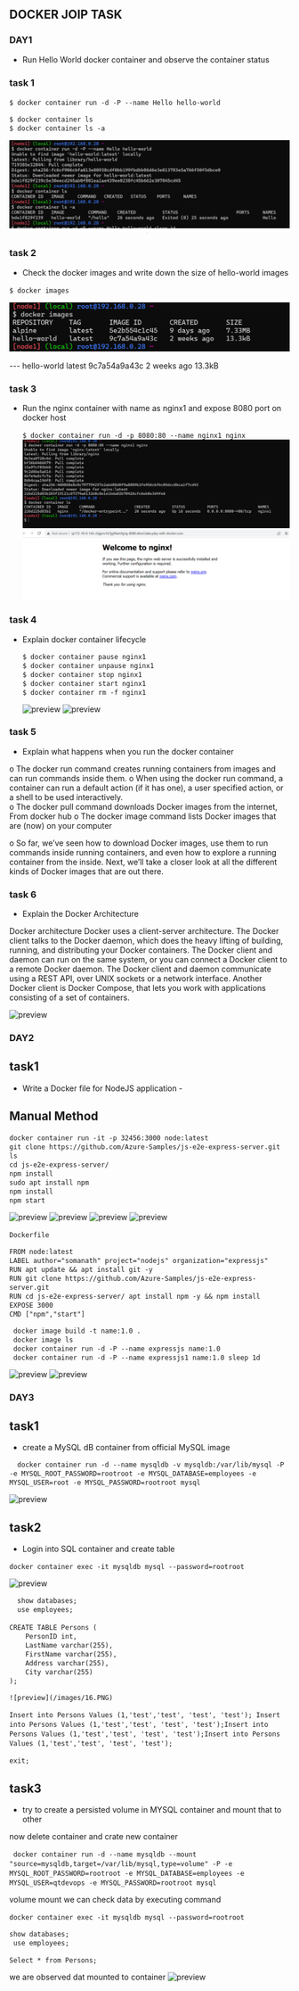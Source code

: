 DOCKER JOIP TASK
----------------
### DAY1
 * Run Hello World docker container and observe the container status
### task 1
`$ docker container run -d -P --name Hello hello-world`
   ```
   $ docker container ls 
   $ docker container ls -a
  ```
   ![refer](/images/1.PNG)

### task 2  
 *  Check the docker images and write down the size of hello-world images

  `$ docker images`

   ![refer](/images/2.PNG)
  
--- hello-world   latest    9c7a54a9a43c   2 weeks ago   13.3kB

### task 3
 * Run the nginx container with name as nginx1 and expose 8080 port on docker host 
   
   `$ docker container run -d -p 8080:80 --name nginx1 nginx`
   ![preview](/images/3.PNG)
   ![preview](/images/4.PNG)

### task 4
 * Explain docker container lifecycle
   ```
   $ docker container pause nginx1
   $ docker container unpause nginx1
   $ docker container stop nginx1
   $ docker container start nginx1
   $ docker container rm -f nginx1
   ````

   ![preview](/images/5.PNG)
   ![preview](/images/6.png)

### task 5
  * Explain what happens when you run the docker container

o	The docker run command creates running containers from images and can run commands inside them.
o	When using the docker run command, a container can run a default action (if it has one), a user specified action, or a shell to be used interactively.   
o	The docker pull command downloads Docker images from the internet, From docker hub
o	The docker image command lists Docker images that are (now) on your computer

o	So far, we’ve seen how to download Docker images, use them to run commands inside running containers, and even how to explore a running container from the inside. Next, we’ll take a closer look at all the different kinds of Docker images that are out there.


### task 6
  * Explain the Docker Architecture

Docker architecture
Docker uses a client-server architecture. The Docker client talks to the Docker daemon, which does the heavy lifting of building, running, and distributing your Docker containers. The Docker client and daemon can run on the same system, or you can connect a Docker client to a remote Docker daemon. The Docker client and daemon communicate using a REST API, over UNIX sockets or a network interface. Another Docker client is Docker Compose, that lets you work with applications consisting of a set of containers.
  
   ![preview](/images/7.png)

### DAY2
  
  ## task1 

  * Write a Docker file for NodeJS application -  

   ## Manual Method
   
   ```
   docker container run -it -p 32456:3000 node:latest
   git clone https://github.com/Azure-Samples/js-e2e-express-server.git
   ls
   cd js-e2e-express-server/
   npm install
   sudo apt install npm
   npm install
   npm start
   ```

   ![preview](/images/8.PNG)
   ![preview](/images/10.PNG)
   ![preview](/images/11.PNG)
   ![preview](/images/9.PNG)

  `Dockerfile`
 ``` 
FROM node:latest
LABEL author="somanath" project="nodejs" organization="expressjs"
RUN apt update && apt install git -y
RUN git clone https://github.com/Azure-Samples/js-e2e-express-server.git
RUN cd js-e2e-express-server/ apt install npm -y && npm install
EXPOSE 3000
CMD ["npm","start"]
```
 ```
  docker image build -t name:1.0 .
  docker image ls
  docker container run -d -P --name expressjs name:1.0
  docker container run -d -P --name expressjs1 name:1.0 sleep 1d
```
![preview](/images/12.PNG)
![preview](/images/13.PNG)

### DAY3
  
  ## task1
  
  * create a MySQL dB container from official MySQL image
```
  docker container run -d --name mysqldb -v mysqldb:/var/lib/mysql -P -e MYSQL_ROOT_PASSWORD=rootroot -e MYSQL_DATABASE=employees -e MYSQL_USER=root -e MYSQL_PASSWORD=rootroot mysql
```
  ![preview](/images/14.PNG)

  ## task2

  * Login into SQL container and create table

  `docker container exec -it mysqldb mysql --password=rootroot`

   ![preview](/images/15.PNG)
```
  show databases;
  use employees;

CREATE TABLE Persons (
    PersonID int,
    LastName varchar(255),
    FirstName varchar(255),
    Address varchar(255),
    City varchar(255)
);
```
    ![preview](/images/16.PNG)

`Insert into Persons Values (1,'test','test', 'test', 'test'); Insert into Persons Values (1,'test','test', 'test', 'test');Insert into Persons Values (1,'test','test', 'test', 'test');Insert into Persons Values (1,'test','test', 'test', 'test');`

`exit;`
  ## task3
  
  * try to create a persisted volume in MYSQL container and mount that to other 

now delete container and crate new container

 ` docker container run -d --name mysqldb --mount "source=mysqldb,target=/var/lib/mysql,type=volume" -P -e MYSQL_ROOT_PASSWORD=rootroot -e MYSQL_DATABASE=employees -e MYSQL_USER=qtdevops -e MYSQL_PASSWORD=rootroot mysql`

 volume mount we can check data by executing command 

   `docker container exec -it mysqldb mysql --password=rootroot`
 ```
 show databases;
  use employees;
 ```
`Select * from Persons;`

 we are observed dat mounted to container
  ![preview](/images/17.PNG)

